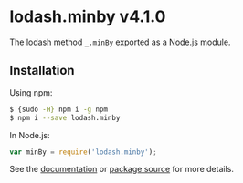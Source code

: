 # lodash.minby v4.1.0

The [lodash](https://lodash.com/) method `_.minBy` exported as a [Node.js](https://nodejs.org/) module.

## Installation

Using npm:
```bash
$ {sudo -H} npm i -g npm
$ npm i --save lodash.minby
```

In Node.js:
```js
var minBy = require('lodash.minby');
```

See the [documentation](https://lodash.com/docs#minBy) or [package source](https://github.com/lodash/lodash/blob/4.1.0-npm-packages/lodash.minby) for more details.
